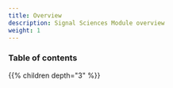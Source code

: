 ```yaml
---
title: Overview
description: Signal Sciences Module overview
weight: 1
---
```


### Table of contents

{{% children depth="3" %}}
